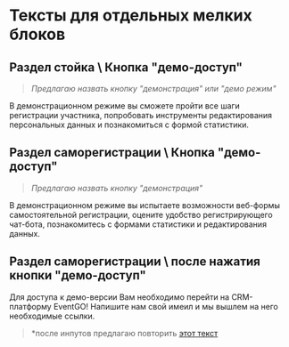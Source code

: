 # Тексты для отдельных мелких блоков
## Раздел стойка \ Кнопка "демо-доступ" 
>*Предлагаю назвать кнопку "демонстрация" или "демо режим"*

В демонстрационном режиме вы сможете пройти все шаги регистрации участника, попробовать инструменты редактирования персональных данных и познакомиться с формой статистики.

## Раздел саморегистрации \ Кнопка "демо-доступ" 
>*Предлагаю назвать кнопку "демонстрация"*

В демонстрационном режиме вы испытаете возможности веб-формы самостоятельной регистрации, оцените удобство регистрирующего чат-бота, познакомитесь с формами статистики и редактирования данных.

## Раздел саморегистрации \ после нажатия кнопки "демо-доступ"
Для доступа к демо-версии Вам необходимо перейти на CRM-платформу EventGO!
Напишите нам свой имеил и мы вышлем на него необходимые ссылки. 
>*после инпутов предлагаю повторить  [этот текст](##РРаздел-саморегистрации "В демонстрационном режиме вы испытаете возможности веб-формы самостоятельной регистрации, оцените удобство регистрирующего чат-бота, познакомитесь с формами статистики и редактирования данных.")